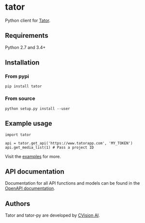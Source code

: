# tator

Python client for [Tator](https://github.com/cvisionai/tator).

## Requirements

Python 2.7 and 3.4+

## Installation

### From pypi
```
pip install tator
```

### From source
```
python setup.py install --user
```

## Example usage
```
import tator

api = tator.get_api('https://www.tatorapp.com', 'MY_TOKEN')
api.get_media_list(1) # Pass a project ID
```

Visit the [examples](examples) for more.

## API documentation

Documentation for all API functions and models can be found in the [OpenAPI documentation](tator/openapi/docs).

## Authors

Tator and tator-py are developed by [CVision AI](www.cvisionai.com).


